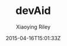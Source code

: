 ---
title: "devAid"
github: https://github.com/kevit/devaid-jekyll-theme
demo: http://themes.3rdwavemedia.com/demo/devaid/
author: Xiaoying Riley

ssg:
  - Jekyll
cms:
  - No Cms
date: 2015-04-16T15:01:33Z
github_branch: master
description: "DevAid theme for Jekyll"
---